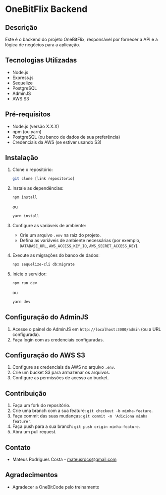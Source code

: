 # OneBitFlix Backend

## Descrição

Este é o backend do projeto OneBitFlix, responsável por fornecer a API e a lógica de negócios para a aplicação.

## Tecnologias Utilizadas

* Node.js
* Express.js
* Sequelize
* PostgreSQL
* AdminJS
* AWS S3

## Pré-requisitos

* Node.js (versão X.X.X)
* npm (ou yarn)
* PostgreSQL (ou banco de dados de sua preferência)
* Credenciais da AWS (se estiver usando S3)

## Instalação

1.  Clone o repositório:

    ```bash
    git clone [link repositorio]
    ```

2.  Instale as dependências:

    ```bash
    npm install
    ```

    ou

    ```bash
    yarn install
    ```

3.  Configure as variáveis de ambiente:

    * Crie um arquivo `.env` na raiz do projeto.
    * Defina as variáveis de ambiente necessárias (por exemplo, `DATABASE_URL`, `AWS_ACCESS_KEY_ID`, `AWS_SECRET_ACCESS_KEY`).

4.  Execute as migrações do banco de dados:

    ```bash
    npx sequelize-cli db:migrate
    ```

5.  Inicie o servidor:

    ```bash
    npm run dev
    ```

    ou

    ```bash
    yarn dev
    ```

## Configuração do AdminJS

1.  Acesse o painel do AdminJS em `http://localhost:3000/admin` (ou a URL configurada).
2.  Faça login com as credenciais configuradas.

## Configuração do AWS S3

1.  Configure as credenciais da AWS no arquivo `.env`.
2.  Crie um bucket S3 para armazenar os arquivos.
3.  Configure as permissões de acesso ao bucket.


## Contribuição

1.  Faça um fork do repositório.
2.  Crie uma branch com a sua feature: `git checkout -b minha-feature`.
3.  Faça commit das suas mudanças: `git commit -m 'Adiciona minha feature'`.
4.  Faça push para a sua branch: `git push origin minha-feature`.
5.  Abra um pull request.


## Contato

* Mateus Rodrigues Costa - mateusrdcs@gmail.com

## Agradecimentos

* Agradecer a OneBitCode pelo treinamento
